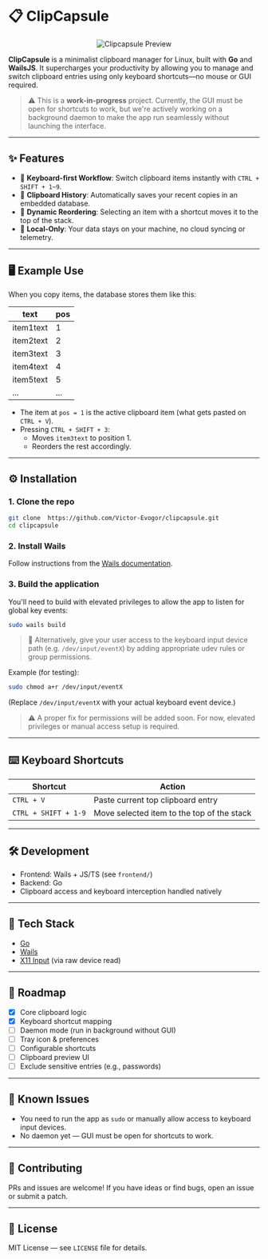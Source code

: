 # 📋 ClipCapsule

<p align="center">
  <img src="https://victor-evogor.github.io/clipcapsule/clipcapsule.gif" alt="Clipcapsule Preview" />
</p>



**ClipCapsule** is a minimalist clipboard manager for Linux, built with **Go** and **WailsJS**. It supercharges your productivity by allowing you to manage and switch clipboard entries using only keyboard shortcuts—no mouse or GUI required.

> ⚠️ This is a **work-in-progress** project. Currently, the GUI must be open for shortcuts to work, but we're actively working on a background daemon to make the app run seamlessly without launching the interface.

---

## ✨ Features

- 🚀 **Keyboard-first Workflow**: Switch clipboard items instantly with `CTRL + SHIFT + 1~9`.
- 📜 **Clipboard History**: Automatically saves your recent copies in an embedded database.
- 🔄 **Dynamic Reordering**: Selecting an item with a shortcut moves it to the top of the stack.
- 🔐 **Local-Only**: Your data stays on your machine, no cloud syncing or telemetry.

---

## 🖥️ Example Use

When you copy items, the database stores them like this:

| text       | pos |
|------------|-----|
| item1text  | 1   |
| item2text  | 2   |
| item3text  | 3   |
| item4text  | 4   |
| item5text  | 5   |
| ...        | ... |

- The item at `pos = 1` is the active clipboard item (what gets pasted on `CTRL + V`).
- Pressing `CTRL + SHIFT + 3`:
  - Moves `item3text` to position 1.
  - Reorders the rest accordingly.

---

## ⚙️ Installation

### 1. Clone the repo
```bash
git clone  https://github.com/Victor-Evogor/clipcapsule.git
cd clipcapsule
```

### 2. Install Wails

Follow instructions from the [Wails documentation](https://wails.io/docs/gettingstarted/installation).

### 3. Build the application

You'll need to build with elevated privileges to allow the app to listen for global key events:

```bash
sudo wails build
```

> 🛑 Alternatively, give your user access to the keyboard input device path (e.g. `/dev/input/eventX`) by adding appropriate udev rules or group permissions.

Example (for testing):
```bash
sudo chmod a+r /dev/input/eventX
```

(Replace `/dev/input/eventX` with your actual keyboard event device.)

> ⚠️ A proper fix for permissions will be added soon. For now, elevated privileges or manual access setup is required.

---

## ⌨️ Keyboard Shortcuts

| Shortcut             | Action                                      |
|----------------------|---------------------------------------------|
| `CTRL + V`           | Paste current top clipboard entry           |
| `CTRL + SHIFT + 1-9` | Move selected item to the top of the stack |

---

## 🛠️ Development

- Frontend: Wails + JS/TS (see `frontend/`)
- Backend: Go 
- Clipboard access and keyboard interception handled natively

---

## 🧱 Tech Stack

- [Go](https://golang.org/)
- [Wails](https://wails.io/)
- [X11 Input](https://wiki.archlinux.org/title/X_keyboard_extension) (via raw device read)

---

## 🚧 Roadmap

- [x] Core clipboard logic
- [x] Keyboard shortcut mapping
- [ ] Daemon mode (run in background without GUI)
- [ ] Tray icon & preferences
- [ ] Configurable shortcuts
- [ ] Clipboard preview UI
- [ ] Exclude sensitive entries (e.g., passwords)

---

## 🐞 Known Issues

- You need to run the app as `sudo` or manually allow access to keyboard input devices.
- No daemon yet — GUI must be open for shortcuts to work.

---

## 🙌 Contributing

PRs and issues are welcome! If you have ideas or find bugs, open an issue or submit a patch.

---

## 📄 License

MIT License — see `LICENSE` file for details.
